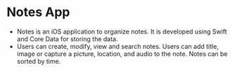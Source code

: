 # Notes App

- Notes is an iOS application to organize notes. It is developed using Swift and Core Data for storing the data.  
- Users can create, modify, view and search notes. Users can add title, image or capture a picture, location, and audio to the note. Notes can be sorted by time.
